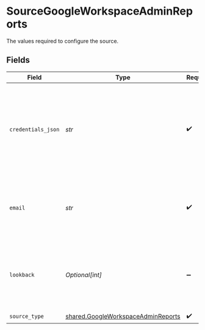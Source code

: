 # SourceGoogleWorkspaceAdminReports

The values required to configure the source.


## Fields

| Field                                                                                                                                                                                           | Type                                                                                                                                                                                            | Required                                                                                                                                                                                        | Description                                                                                                                                                                                     |
| ----------------------------------------------------------------------------------------------------------------------------------------------------------------------------------------------- | ----------------------------------------------------------------------------------------------------------------------------------------------------------------------------------------------- | ----------------------------------------------------------------------------------------------------------------------------------------------------------------------------------------------- | ----------------------------------------------------------------------------------------------------------------------------------------------------------------------------------------------- |
| `credentials_json`                                                                                                                                                                              | *str*                                                                                                                                                                                           | :heavy_check_mark:                                                                                                                                                                              | The contents of the JSON service account key. See the <a href="https://developers.google.com/admin-sdk/reports/v1/guides/delegation">docs</a> for more information on how to generate this key. |
| `email`                                                                                                                                                                                         | *str*                                                                                                                                                                                           | :heavy_check_mark:                                                                                                                                                                              | The email of the user, which has permissions to access the Google Workspace Admin APIs.                                                                                                         |
| `lookback`                                                                                                                                                                                      | *Optional[int]*                                                                                                                                                                                 | :heavy_minus_sign:                                                                                                                                                                              | Sets the range of time shown in the report. Reports API allows from up to 180 days ago.                                                                                                         |
| `source_type`                                                                                                                                                                                   | [shared.GoogleWorkspaceAdminReports](../../models/shared/googleworkspaceadminreports.md)                                                                                                        | :heavy_check_mark:                                                                                                                                                                              | N/A                                                                                                                                                                                             |